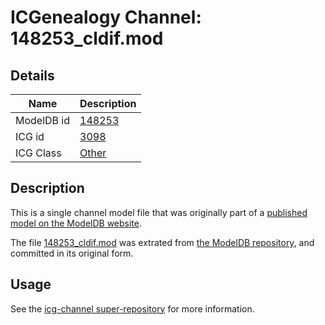 # ICGenealogy Channel: 148253\_cldif.mod

## Details

Name | Description
---- | -----------
ModelDB id | [148253](http://senselab.med.yale.edu/ModelDB/ShowModel.cshtml?model=148253)
ICG id | [3098](http://icg.neurotheory.ox.ac.uk/channels/other/3098)
ICG Class | [Other](http://icg.neurotheory.ox.ac.uk/channels/other)

## Description

This is a single channel model file that was originally part of a [published model on the ModelDB website](http://senselab.med.yale.edu/mModelDB/ShowModel.cshtml?model=148253).

The file [148253\_cldif.mod](148253_cldif.mod) was extrated from [the ModelDB repository](http://senselab.med.yale.edu/ModelDB/ShowModel.cshtml?model=148253), and committed in its original form.

## Usage

See the [icg-channel super-repository](https://github.com/icgenealogy/icg-channels) for more information.